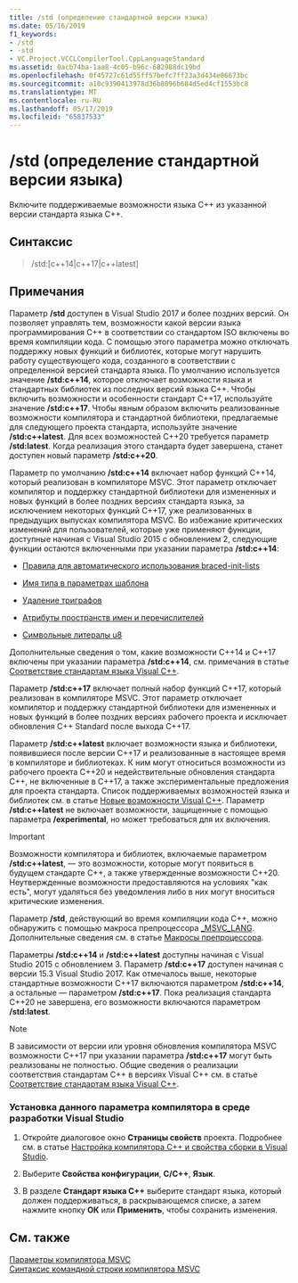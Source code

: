 ```yaml
---
title: /std (определение стандартной версии языка)
ms.date: 05/16/2019
f1_keywords:
- /std
- -std
- VC.Project.VCCLCompilerTool.CppLanguageStandard
ms.assetid: 0acb74ba-1aa8-4c05-b96c-682988dc19bd
ms.openlocfilehash: 0f45727c61d55ff57befc7ff23a3d434e86673bc
ms.sourcegitcommit: a10c9390413978d36b8096b684d5ed4cf1553bc8
ms.translationtype: MT
ms.contentlocale: ru-RU
ms.lasthandoff: 05/17/2019
ms.locfileid: "65837533"
---
```

# <a name="std-specify-language-standard-version"></a>/std (определение стандартной версии языка)

Включите поддерживаемые возможности языка C++ из указанной версии стандарта языка C++.

## <a name="syntax"></a>Синтаксис

> /std:\[c++14\|c++17\|c++latest]

## <a name="remarks"></a>Примечания

Параметр **/std** доступен в Visual Studio 2017 и более поздних версий. Он позволяет управлять тем, возможности какой версии языка программирования C++ в соответствии со стандартом ISO включены во время компиляции кода. С помощью этого параметра можно отключать поддержку новых функций и библиотек, которые могут нарушить работу существующего кода, созданного в соответствии с определенной версией стандарта языка. По умолчанию используется значение **/std:c++14**, которое отключает возможности языка и стандартных библиотек из последних версий языка C++. Чтобы включить возможности и особенности стандарт C++17, используйте значение **/std:c++17**. Чтобы явным образом включить реализованные возможности компилятора и стандартной библиотеки, предлагаемые для следующего проекта стандарта, используйте значение **/std:c++latest**. Для всех возможностей C++20 требуется параметр **/std:latest**. Когда реализация этого стандарта будет завершена, станет доступен новый параметр **/std:c++20**.

Параметр по умолчанию **/std:c++14** включает набор функций C++14, который реализован в компиляторе MSVC. Этот параметр отключает компилятор и поддержку стандартной библиотеки для измененных и новых функций в более поздних версиях стандарта языка, за исключением некоторых функций C++17, уже реализованных в предыдущих выпусках компилятора MSVC. Во избежание критических изменений для пользователей, которые уже применяют функции, доступные начиная с Visual Studio 2015 с обновлением 2, следующие функции остаются включенными при указании параметра **/std:c++14**:

- [Правила для автоматического использования braced-init-lists](http://www.open-std.org/jtc1/sc22/wg21/docs/papers/2014/n3922.html)

- [Имя типа в параметрах шаблона](http://www.open-std.org/jtc1/sc22/wg21/docs/papers/2014/n4051.html)

- [Удаление триграфов](http://www.open-std.org/jtc1/sc22/wg21/docs/papers/2014/n4086.html)

- [Атрибуты пространств имен и перечислителей](http://www.open-std.org/jtc1/sc22/wg21/docs/papers/2014/n4266.html)

- [Символьные литералы u8](http://www.open-std.org/jtc1/sc22/wg21/docs/papers/2014/n4267.html)

Дополнительные сведения о том, какие возможности C++14 и C++17 включены при указании параметра **/std:c++14**, см. примечания в статье [Соответствие стандартам языка Visual C++](../../overview/visual-cpp-language-conformance.md).

Параметр **/std:c++17** включает полный набор функций C++17, который реализован в компиляторе MSVC. Этот параметр отключает компилятор и поддержку стандартной библиотеки для измененных и новых функций в более поздних версиях рабочего проекта и исключает обновления C++ Standard после выхода C++17.

Параметр **/std:c++latest** включает возможности языка и библиотеки, появившиеся после версии C++17 и реализованные в настоящее время в компиляторе и библиотеках. К ним могут относиться возможности из рабочего проекта C++20 и недействительные обновления стандарта C++, не включенные в C++17, а также экспериментальные предложения для проекта стандарта. Список поддерживаемых возможностей языка и библиотек см. в статье [Новые возможности Visual C++](../../overview/what-s-new-for-visual-cpp-in-visual-studio.md). Параметр **/std:c++latest** не включает возможности, защищенные с помощью параметра **/experimental**, но может требоваться для их включения.

> [!IMPORTANT]
> Возможности компилятора и библиотек, включаемые параметром **/std:c++latest**, — это возможности, которые могут появиться в будущем стандарте C++, а также утвержденные возможности C++20. Неутвержденные возможности предоставляются на условиях "как есть", могут удаляться без уведомления либо в них могут вноситься критические изменения. 

Параметр **/std**, действующий во время компиляции кода C++, можно обнаружить с помощью макроса препроцессора [\_MSVC\_LANG](../../preprocessor/predefined-macros.md). Дополнительные сведения см. в статье [Макросы препроцессора](../../preprocessor/predefined-macros.md).

Параметры **/std:c++14** и **/std:c++latest** доступны начиная с Visual Studio 2015 с обновлением 3. Параметр **/std:c++17** доступен начиная с версии 15.3 Visual Studio 2017. Как отмечалось выше, некоторые стандартные возможности C++17 включаются параметром **/std:c++14**, а остальные — параметром **/std:c++17**. Пока реализация стандарта C++20 не завершена, его возможности включаются параметром **/std:latest**.

> [!NOTE]
> В зависимости от версии или уровня обновления компилятора MSVC возможности C++17 при указании параметра **/std:c++17** могут быть реализованы не полностью. Общие сведения о реализации соответствия стандартам C++ в версиях Visual C++ см. в статье [Соответствие стандартам языка Visual C++](../../overview/visual-cpp-language-conformance.md).

### <a name="to-set-this-compiler-option-in-the-visual-studio-development-environment"></a>Установка данного параметра компилятора в среде разработки Visual Studio

1. Откройте диалоговое окно **Страницы свойств** проекта. Подробнее см. в статье [Настройка компилятора C++ и свойства сборки в Visual Studio](../working-with-project-properties.md).

1. Выберите **Свойства конфигурации**, **C/C++**, **Язык**.

1. В разделе **Стандарт языка C++** выберите стандарт языка, который должен поддерживаться, в раскрывающемся списке, а затем нажмите кнопку **ОК** или **Применить**, чтобы сохранить изменения.

## <a name="see-also"></a>См. также

[Параметры компилятора MSVC](compiler-options.md)<br/>
[Синтаксис командной строки компилятора MSVC](compiler-command-line-syntax.md)
